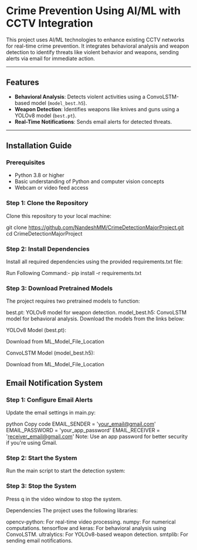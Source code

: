 # Crime Prevention Using AI/ML with CCTV Integration

This project uses AI/ML technologies to enhance existing CCTV networks for real-time crime prevention. It integrates behavioral analysis and weapon detection to identify threats like violent behavior and weapons, sending alerts via email for immediate action.

---

## Features

- **Behavioral Analysis**: Detects violent activities using a ConvoLSTM-based model (`model_best.h5`).
- **Weapon Detection**: Identifies weapons like knives and guns using a YOLOv8 model (`best.pt`).
- **Real-Time Notifications**: Sends email alerts for detected threats.

---

## Installation Guide

### Prerequisites

- Python 3.8 or higher
- Basic understanding of Python and computer vision concepts
- Webcam or video feed access

### Step 1: Clone the Repository

Clone this repository to your local machine:

git clone https://github.com/NandeshMM/CrimeDetectionMajorProject.git
cd CrimeDetectionMajorProject

### Step 2: Install Dependencies
Install all required dependencies using the provided requirements.txt file:

Run Following Command:-
pip install -r requirements.txt

### Step 3: Download Pretrained Models
The project requires two pretrained models to function:

best.pt: YOLOv8 model for weapon detection.
model_best.h5: ConvoLSTM model for behavioral analysis.
Download the models from the links below:

YOLOv8 Model (best.pt):

Download from ML_Model_File_Location

ConvoLSTM Model (model_best.h5):

Download from ML_Model_File_Location

## Email Notification System

### Step 1: Configure Email Alerts
Update the email settings in main.py:

python
Copy code
EMAIL_SENDER = 'your_email@gmail.com'
EMAIL_PASSWORD = 'your_app_password'
EMAIL_RECEIVER = 'receiver_email@gmail.com'
Note: Use an app password for better security if you're using Gmail.

### Step 2: Start the System
Run the main script to start the detection system:

### Step 3: Stop the System
Press q in the video window to stop the system.

Dependencies
The project uses the following libraries:

opencv-python: For real-time video processing.
numpy: For numerical computations.
tensorflow and keras: For behavioral analysis using ConvoLSTM.
ultralytics: For YOLOv8-based weapon detection.
smtplib: For sending email notifications.
